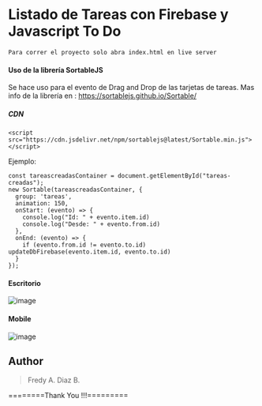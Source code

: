 # Listado de Tareas con Firebase y Javascript To Do

```
Para correr el proyecto solo abra index.html en live server
```
#### Uso de la librería SortableJS
Se hace uso para el evento de Drag and Drop de las tarjetas de tareas.
Mas info de la librería en : https://sortablejs.github.io/Sortable/
##### CDN 
```
<script src="https://cdn.jsdelivr.net/npm/sortablejs@latest/Sortable.min.js"></script>
```
Ejemplo:
```
const tareascreadasContainer = document.getElementById("tareas-creadas");
new Sortable(tareascreadasContainer, {
  group: 'tareas',
  animation: 150,
  onStart: (evento) => { 
    console.log("Id: " + evento.item.id)
    console.log("Desde: " + evento.from.id)
  },
  onEnd: (evento) => {   
    if (evento.from.id != evento.to.id) updateDbFirebase(evento.item.id, evento.to.id)
  }
});
```


#### Escritorio
![image](https://user-images.githubusercontent.com/16197568/178822695-eb3988ce-08cb-4a0c-9193-d6eb6d7bc78d.png)

#### Mobile
![image](https://user-images.githubusercontent.com/16197568/178824065-92df1a5e-b85a-498c-b209-3d1897afa539.png)

## Author

<blockquote>
Fredy A. Diaz B.

</blockquote>

========Thank You !!!=========
